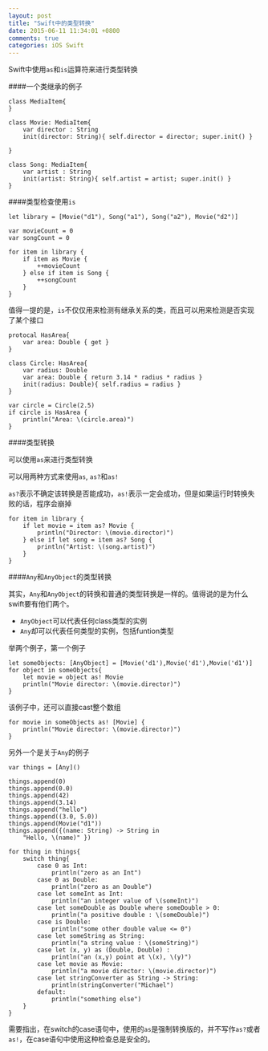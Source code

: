 ```yaml
---
layout: post
title: "Swift中的类型转换"
date: 2015-06-11 11:34:01 +0800
comments: true
categories: iOS Swift
---
```


Swift中使用`as`和`is`运算符来进行类型转换

<!--more-->
####一个类继承的例子

	class MediaItem{
	}

	class Movie: MediaItem{
		var director : String
		init(director: String){ self.director = director; super.init() }

	}

	class Song: MediaItem{
		var artist : String
		init(artist: String){ self.artist = artist; super.init() }
	}

####类型检查使用`is`

	let library = [Movie("d1"), Song("a1"), Song("a2"), Movie("d2")]

	var movieCount = 0
	var songCount = 0

	for item in library {
		if item as Movie {
			++movieCount
		} else if item is Song {
			++songCount
		}
	}

值得一提的是，`is`不仅仅用来检测有继承关系的类，而且可以用来检测是否实现了某个接口

	protocal HasArea{
		var area: Double { get }
	}

	class Circle: HasArea{
		var radius: Double
		var area: Double { return 3.14 * radius * radius }
		init(radius: Double){ self.radius = radius }
	}

	var circle = Circle(2.5)
	if circle is HasArea {
		println("Area: \(circle.area)")
	}

####类型转换

可以使用`as`来进行类型转换

可以用两种方式来使用`as`, `as?`和`as!`

`as?`表示不确定该转换是否能成功，`as!`表示一定会成功，但是如果运行时转换失败的话，程序会崩掉

	for item in library {
		if let movie = item as? Movie {
			println("Director: \(movie.director)")
		} else if let song = item as? Song {
			println("Artist: \(song.artist)")
		}
	}

####`Any`和`AnyObject`的类型转换

其实，`Any`和`AnyObject`的转换和普通的类型转换是一样的。值得说的是为什么swift要有他们两个。

* `AnyObject`可以代表任何class类型的实例
* `Any`却可以代表任何类型的实例，包括funtion类型

举两个例子，第一个例子

	let someObjects: [AnyObject] = [Movie('d1'),Movie('d1'),Movie('d1')]
	for object in someObjects{
		let movie = object as! Movie
		println("Movie director: \(movie.director)")
	}

该例子中，还可以直接cast整个数组

	for movie in someObjects as! [Movie] {
		println("Movie director: \(movie.director)")
	}

另外一个是关于`Any`的例子

	var things = [Any]()
	
	things.append(0)
	things.append(0.0)
	things.append(42)
	things.append(3.14)
	things.append("hello")
	things.append((3.0, 5.0))
	things.append(Movie("d1"))
	things.append({(name: String) -> String in 
		"Hello, \(name)" })

	for thing in things{
		switch thing{
			case 0 as Int: 
				println("zero as an Int")
			case 0 as Double:
				println("zero as an Double")
			case let someInt as Int:
				println("an integer value of \(someInt)")
			case let someDouble as Double where someDouble > 0:
				println("a positive double : \(someDouble)")
			case is Double:
				println("some other double value <= 0")
			case let someString as String:
				println("a string value : \(someString)")
			case let (x, y) as (Double, Double) :
				println("an (x,y) point at \(x), \(y)")
			case let movie as Movie:
				println("a movie director: \(movie.director)")
			case let stringConverter as String -> String:
				println(stringConverter("Michael")
			default:
				println("something else")
		}
	}

需要指出，在switch的case语句中，使用的`as`是强制转换版的，并不写作`as?`或者`as!`，在case语句中使用这种检查总是安全的。
	


	

